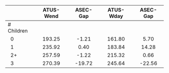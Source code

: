 
|                      |    ATUS-Wend |     ASEC-Gap |    ATUS-Wday |     ASEC-Gap |
| -------------------- | :----------: | :----------: | :----------: | :----------: |
| # Children           |              |              |              |              |
| &nbsp;&nbsp;0        |       193.25 |        -1.21 |       161.80 |         5.70 |
| &nbsp;&nbsp;1        |       235.92 |         0.40 |       183.84 |        14.28 |
| &nbsp;&nbsp;2+       |       257.59 |        -1.22 |       215.32 |         0.66 |
| &nbsp;&nbsp;3        |       270.39 |       -19.72 |       245.64 |       -22.56 |

